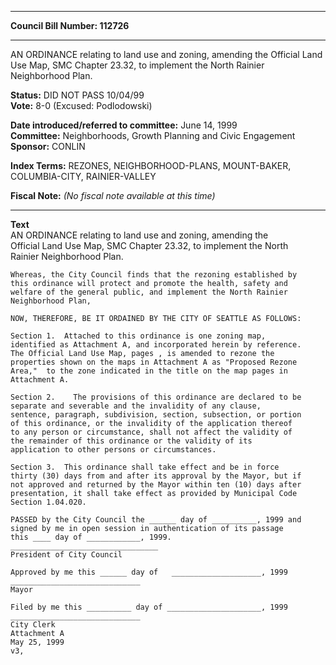 * * * * *  
  
**Council Bill Number: [](#h0)[](#h2)112726**  
  
* * * * *  
  
AN ORDINANCE relating to land use and zoning, amending the Official Land Use Map, SMC Chapter 23.32, to implement the North Rainier Neighborhood Plan.  
  
**Status:** DID NOT PASS 10/04/99   
**Vote:** 8-0 (Excused: Podlodowski)   
  
**Date introduced/referred to committee:** June 14, 1999   
**Committee:** Neighborhoods, Growth Planning and Civic Engagement   
**Sponsor:** CONLIN   
  
**Index Terms:** REZONES, NEIGHBORHOOD-PLANS, MOUNT-BAKER, COLUMBIA-CITY, RAINIER-VALLEY  
  
**Fiscal Note:** *(No fiscal note available at this time)*  
  
* * * * *  
  
**Text**  
    AN ORDINANCE relating to land use and zoning, amending the  
    Official Land Use Map, SMC Chapter 23.32, to implement the North  
    Rainier Neighborhood Plan.  
  
    Whereas, the City Council finds that the rezoning established by  
    this ordinance will protect and promote the health, safety and  
    welfare of the general public, and implement the North Rainier  
    Neighborhood Plan,  
  
    NOW, THEREFORE, BE IT ORDAINED BY THE CITY OF SEATTLE AS FOLLOWS:  
  
    Section 1.  Attached to this ordinance is one zoning map,  
    identified as Attachment A, and incorporated herein by reference.  
    The Official Land Use Map, pages , is amended to rezone the  
    properties shown on the maps in Attachment A as "Proposed Rezone  
    Area,"  to the zone indicated in the title on the map pages in  
    Attachment A.  
  
    Section 2.    The provisions of this ordinance are declared to be  
    separate and severable and the invalidity of any clause,  
    sentence, paragraph, subdivision, section, subsection, or portion  
    of this ordinance, or the invalidity of the application thereof  
    to any person or circumstance, shall not affect the validity of  
    the remainder of this ordinance or the validity of its  
    application to other persons or circumstances.  
  
    Section 3.  This ordinance shall take effect and be in force  
    thirty (30) days from and after its approval by the Mayor, but if  
    not approved and returned by the Mayor within ten (10) days after  
    presentation, it shall take effect as provided by Municipal Code  
    Section 1.04.020.  
  
    PASSED by the City Council the ______ day of __________, 1999 and  
    signed by me in open session in authentication of its passage  
    this ____ day of ____________, 1999.  
    _________________________________  
    President of City Council  
  
    Approved by me this ______ day of   ____________________, 1999  
    _____________________________  
    Mayor  
  
    Filed by me this __________ day of _____________________, 1999  
    _____________________________  
    City Clerk  
    Attachment A  
    May 25, 1999  
    v3,  
